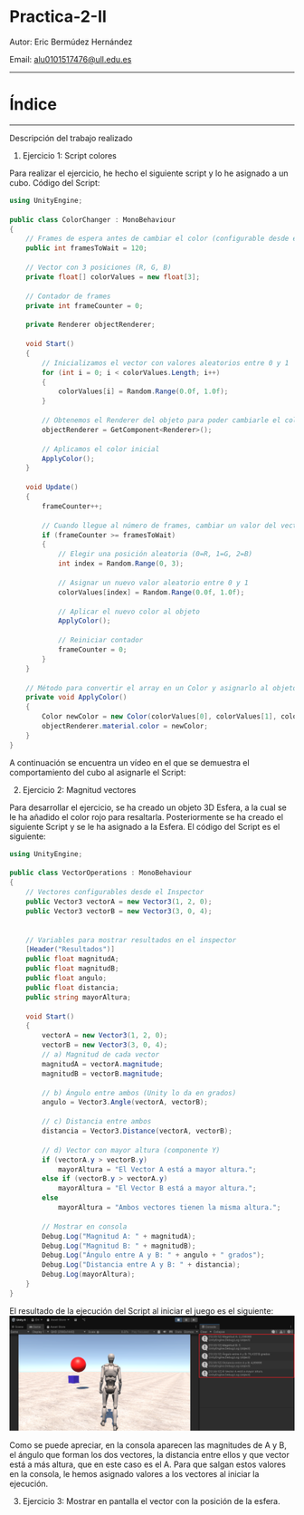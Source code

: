 # Practica-2-II

Autor: Eric Bermúdez Hernández

Email: alu0101517476@ull.edu.es

----

# Índice


----

Descripción del trabajo realizado

1. Ejercicio 1: Script colores

Para realizar el ejercicio, he hecho el siguiente script y lo he asignado a un cubo.
Código del Script:

```C#
using UnityEngine;

public class ColorChanger : MonoBehaviour
{
    // Frames de espera antes de cambiar el color (configurable desde el inspector)
    public int framesToWait = 120;

    // Vector con 3 posiciones (R, G, B)
    private float[] colorValues = new float[3];

    // Contador de frames
    private int frameCounter = 0;

    private Renderer objectRenderer;

    void Start()
    {
        // Inicializamos el vector con valores aleatorios entre 0 y 1
        for (int i = 0; i < colorValues.Length; i++)
        {
            colorValues[i] = Random.Range(0.0f, 1.0f);
        }

        // Obtenemos el Renderer del objeto para poder cambiarle el color
        objectRenderer = GetComponent<Renderer>();

        // Aplicamos el color inicial
        ApplyColor();
    }

    void Update()
    {
        frameCounter++;

        // Cuando llegue al número de frames, cambiar un valor del vector
        if (frameCounter >= framesToWait)
        {
            // Elegir una posición aleatoria (0=R, 1=G, 2=B)
            int index = Random.Range(0, 3);

            // Asignar un nuevo valor aleatorio entre 0 y 1
            colorValues[index] = Random.Range(0.0f, 1.0f);

            // Aplicar el nuevo color al objeto
            ApplyColor();

            // Reiniciar contador
            frameCounter = 0;
        }
    }

    // Método para convertir el array en un Color y asignarlo al objeto
    private void ApplyColor()
    {
        Color newColor = new Color(colorValues[0], colorValues[1], colorValues[2]);
        objectRenderer.material.color = newColor;
    }
}

```

A continuación se encuentra un vídeo en el que se demuestra el comportamiento del cubo al asignarle el Script:

2. Ejercicio 2: Magnitud vectores

Para desarrollar el ejercicio, se ha creado un objeto 3D Esfera, a la cual se le ha añadido el color rojo para resaltarla. Posteriormente se ha creado el siguiente Script y se le ha asignado a la Esfera. 
El código del Script es el siguiente:
```C#
using UnityEngine;

public class VectorOperations : MonoBehaviour
{
    // Vectores configurables desde el Inspector
    public Vector3 vectorA = new Vector3(1, 2, 0);
    public Vector3 vectorB = new Vector3(3, 0, 4);


    // Variables para mostrar resultados en el inspector
    [Header("Resultados")]
    public float magnitudA;
    public float magnitudB;
    public float angulo;
    public float distancia;
    public string mayorAltura;

    void Start()
    {
        vectorA = new Vector3(1, 2, 0);
        vectorB = new Vector3(3, 0, 4);
        // a) Magnitud de cada vector
        magnitudA = vectorA.magnitude;
        magnitudB = vectorB.magnitude;

        // b) Ángulo entre ambos (Unity lo da en grados)
        angulo = Vector3.Angle(vectorA, vectorB);

        // c) Distancia entre ambos
        distancia = Vector3.Distance(vectorA, vectorB);

        // d) Vector con mayor altura (componente Y)
        if (vectorA.y > vectorB.y)
            mayorAltura = "El Vector A está a mayor altura.";
        else if (vectorB.y > vectorA.y)
            mayorAltura = "El Vector B está a mayor altura.";
        else
            mayorAltura = "Ambos vectores tienen la misma altura.";

        // Mostrar en consola
        Debug.Log("Magnitud A: " + magnitudA);
        Debug.Log("Magnitud B: " + magnitudB);
        Debug.Log("Ángulo entre A y B: " + angulo + " grados");
        Debug.Log("Distancia entre A y B: " + distancia);
        Debug.Log(mayorAltura);
    }
}

```

El resultado de la ejecución del Script al iniciar el juego es el siguiente:
![Ejercicio 2](Img/Ejercicio2.png)

Como se puede apreciar, en la consola aparecen las magnitudes de A y B, el ángulo que forman los dos vectores, la distancia entre ellos y que vector está a más altura, que en este caso es el A. Para que salgan estos valores en la consola, le hemos asignado valores a los vectores al iniciar la ejecución.

3. Ejercicio 3: Mostrar en pantalla el vector con la posición de la esfera.
